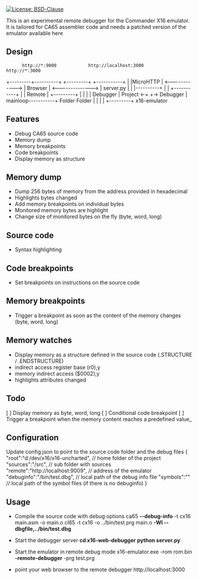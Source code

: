 [![License: BSD-Clause](https://img.shields.io/github/license/x16community/x16-emulator)](./LICENSE)

This is an experimental remote debugger for the Commander X16 emulator. It is tailored for CA65 assembler code and needs a patched version of the emulator available here

Design
------
          http://*:9000            http://localhost:3000           http://*:3000
+---------+----------+                +---------+                  +-----------+
|         |MicroHTTP | <------------> | Browser | <--------------> | server.py |
|         |----------+                |         |                  +-----------+
|         | Remote   |                +---------+                    |       |
|         | Debugger |                                     Project <-+       +-> Debugger 
| mainloop-----------+                                     Folder               Folder
|         |
|         |
+---------+
  x16-emulator

Features
--------
* Debug CA65 source code
* Memory dump
* Memory breakpoints
* Code breakpoints
* Display memory as structure

Memory dump
-----------
* Dump 256 bytes of memory from the address provided in hexadecimal
* Highlights bytes changed
* Add memory breakpoints on individual bytes
* Monitored memory bytes are highlight
* Change size of monitored bytes on the fly (byte, word, long)

Source code
-----------
* Syntax highlighting

Code breakpoints
----------------
* Set breakpoints on instructions on the source code

Memory breakpoints
------------------
* Trigger a breakpoint as soon as the content of the memory changes (byte, word, long)

Memory watches
--------------
* Display memory as a structure defined in the source code (.STRUCTURE / .ENDSTRUCTURE)
* indirect access register base (r0),y
* memory indirect access ($0002),y
* highlights attributes changed

Todo
----
[ ] Display memory as byte, word, long
[ ] Conditional code breakpoint
[ ] Trigger a breakpoint when the memory content reaches a predefined value_

Configuration
-------------
Update config.json to point to the source code folder and the debug files
{
    "root":"d:/dev/x16/x16-uncharted",      // home folder of the project
    "sources":"/src",                       // sub folder with sources
    "remote":"http://localhost:9009",       // address of the emulator
    "debuginfo":"/bin/test.dbg",            // local path of the debug info file
    "symbols":""                            // local path of the symbol files (if there is no debuginfo)
}

Usage
-----
* Compile the source code with debug options
	ca65 __--debug-info__ -t cx16 main.asm -o main.o
	cl65 -t cx16 -o ../bin/test.prg main.o __-Wl --dbgfile,../bin/test.dbg__

* Start the debugger server
    __cd x16-web-debugger__
    __python server.py__

* Start the emulator in remote debug mode
    x16-emulator.exe -rom rom.bin __-remote-debugger__ -prg test.prg

* point your web browser to the remote debugger
    http://localhost:3000